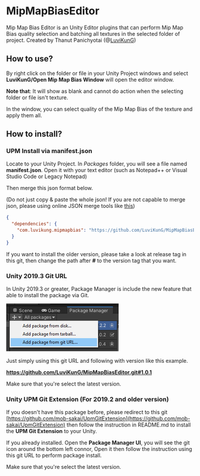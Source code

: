 # MipMapBiasEditor
Mip Map Bias Editor is an Unity Editor plugins that can perform Mip Map Bias quality selection and batching all textures in the selected folder of project. Created by Thanut Panichyotai (@[LuviKunG]((https://github.com/LuviKunG)))

## How to use?

By right click on the folder or file in your Unity Project windows and select **LuviKunG/Open Mip Map Bias Window** will open the editor window.

**Note that**: It will show as blank and cannot do action when the selecting folder or file isn't texture.

In the window, you can select quality of the Mip Map Bias of the texture and apply them all.

## How to install?

### UPM Install via manifest.json

Locate to your Unity Project. In *Packages* folder, you will see a file named **manifest.json**. Open it with your text editor (such as Notepad++ or Visual Studio Code or Legacy Notepad)

Then merge this json format below.

(Do not just copy & paste the whole json! If you are not capable to merge json, please using online JSON merge tools like [this](https://tools.knowledgewalls.com/onlinejsonmerger))

```json
{
  "dependencies": {
    "com.luvikung.mipmapbias": "https://github.com/LuviKunG/MipMapBiasEditor.git#1.0.1"
  }
}
```

If you want to install the older version, please take a look at release tag in this git, then change the path after **#** to the version tag that you want.

### Unity 2019.3 Git URL

In Unity 2019.3 or greater, Package Manager is include the new feature that able to install the package via Git.

![Install with Git URL](images/giturl.png)

Just simply using this git URL and following with version like this example.

**https://github.com/LuviKunG/MipMapBiasEditor.git#1.0.1**

Make sure that you're select the latest version.

### Unity UPM Git Extension (For 2019.2 and older version)

If you doesn't have this package before, please redirect to this git [https://github.com/mob-sakai/UpmGitExtension](https://github.com/mob-sakai/UpmGitExtension) then follow the instruction in README.md to install the **UPM Git Extension** to your Unity.

If you already installed. Open the **Package Manager UI**, you will see the git icon around the bottom left connor, Open it then follow the instruction using this git URL to perform package install.

Make sure that you're select the latest version.